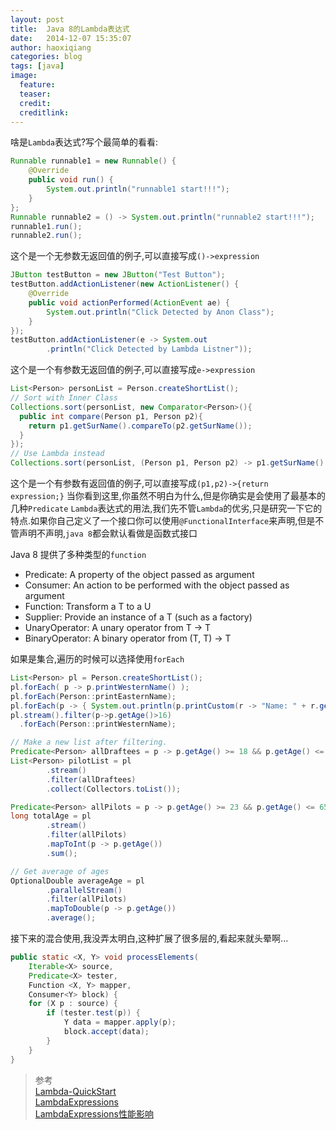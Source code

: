```yaml
---
layout: post
title:  Java 8的Lambda表达式
date:   2014-12-07 15:35:07
author: haoxiqiang
categories: blog
tags: [java]
image:
  feature:
  teaser:
  credit:
  creditlink:
---
```

啥是`Lambda`表达式?写个最简单的看看:

``` java
Runnable runnable1 = new Runnable() {	
	@Override
	public void run() {
		System.out.println("runnable1 start!!!");
	}
};
Runnable runnable2 = () -> System.out.println("runnable2 start!!!");
runnable1.run();
runnable2.run();
```
这个是一个无参数无返回值的例子,可以直接写成`()->expression`
<!-- more -->
``` java
JButton testButton = new JButton("Test Button");
testButton.addActionListener(new ActionListener() {
	@Override
	public void actionPerformed(ActionEvent ae) {
		System.out.println("Click Detected by Anon Class");
	}
});
testButton.addActionListener(e -> System.out
		.println("Click Detected by Lambda Listner"));
```
这个是一个有参数无返回值的例子,可以直接写成`e->expression`
``` java
List<Person> personList = Person.createShortList();
// Sort with Inner Class
Collections.sort(personList, new Comparator<Person>(){
  public int compare(Person p1, Person p2){
    return p1.getSurName().compareTo(p2.getSurName());
  }
});
// Use Lambda instead
Collections.sort(personList, (Person p1, Person p2) -> p1.getSurName().compareTo(p2.getSurName()));
```
这个是一个有参数有返回值的例子,可以直接写成`(p1,p2)->{return expression;}`
当你看到这里,你虽然不明白为什么,但是你确实是会使用了最基本的几种`Predicate` `Lambda`表达式的用法,我们先不管`Lambda`的优劣,只是研究一下它的特点.如果你自己定义了一个接口你可以使用`@FunctionalInterface`来声明,但是不管声明不声明,`java 8`都会默认看做是函数式接口

Java 8 提供了多种类型的`function`

* Predicate: A property of the object passed as argument
* Consumer: An action to be performed with the object passed as argument
* Function: Transform a T to a U
* Supplier: Provide an instance of a T (such as a factory)
* UnaryOperator: A unary operator from T -> T
* BinaryOperator: A binary operator from (T, T) -> T

如果是集合,遍历的时候可以选择使用`forEach`

``` java
List<Person> pl = Person.createShortList();
pl.forEach( p -> p.printWesternName() );
pl.forEach(Person::printEasternName);
pl.forEach(p -> { System.out.println(p.printCustom(r -> "Name: " + r.getGivenName())); });
pl.stream().filter(p->p.getAge()>16)
  .forEach(Person::printWesternName);

// Make a new list after filtering.
Predicate<Person> allDraftees = p -> p.getAge() >= 18 && p.getAge() <= 25 && p.getGender() == Gender.MALE;
List<Person> pilotList = pl
        .stream()
        .filter(allDraftees)
        .collect(Collectors.toList());

Predicate<Person> allPilots = p -> p.getAge() >= 23 && p.getAge() <= 65;
long totalAge = pl
        .stream()
        .filter(allPilots)
        .mapToInt(p -> p.getAge())
        .sum();

// Get average of ages
OptionalDouble averageAge = pl
        .parallelStream()
        .filter(allPilots)
        .mapToDouble(p -> p.getAge())
        .average();

```
接下来的混合使用,我没弄太明白,这种扩展了很多层的,看起来就头晕啊...
``` java
public static <X, Y> void processElements(
    Iterable<X> source,
    Predicate<X> tester,
    Function <X, Y> mapper,
    Consumer<Y> block) {
    for (X p : source) {
        if (tester.test(p)) {
            Y data = mapper.apply(p);
            block.accept(data);
        }
    }
}
```

>参考<br />
[Lambda-QuickStart](http://www.oracle.com/webfolder/technetwork/tutorials/obe/java/Lambda-QuickStart/index.html)<br />
[LambdaExpressions](https://docs.oracle.com/javase/tutorial/java/javaOO/lambdaexpressions.html)<br />
[LambdaExpressions性能影响](/source/pdf/jvmls2013kuksen-2014088.pdf)